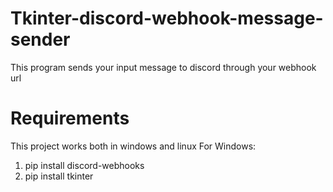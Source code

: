 # Tkinter-discord-webhook-message-sender
This program sends your input message to discord through your webhook url

# Requirements
This project works both in windows and linux
For Windows:
  1. pip install discord-webhooks
  2. pip install tkinter
